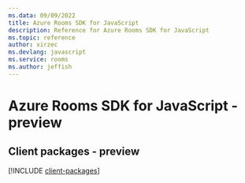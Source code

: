 ```yaml
---
ms.data: 09/09/2022
title: Azure Rooms SDK for JavaScript
description: Reference for Azure Rooms SDK for JavaScript
ms.topic: reference
author: xirzec
ms.devlang: javascript
ms.service: rooms
ms.author: jeffish
---
```

# Azure Rooms SDK for JavaScript - preview

## Client packages - preview
[!INCLUDE [client-packages](rooms-client-index.md)]
